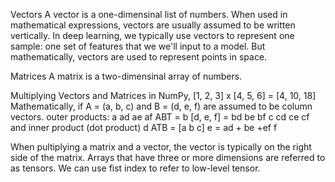 Vectors
A vector is a one-dimensinal list of numbers. When used in mathematical expressions, vectors are usually assumed to be written vertically.
In deep learning, we typically use vectors to represent one sample: one set of features that we we'll input to a model.
But mathematically, vectors are used to represent points in space.

Matrices
A matrix is a two-dimensinal array of numbers.

Multiplying Vectors and Matrices
in NumPy, [1, 2, 3] x [4, 5, 6] = [4, 10, 18]
Mathematically, if A = (a, b, c) and B = (d, e, f) are assumed to be column vectors.
outer products:
      a              ad ae af
ABT = b  [d, e, f] = bd be bf
      c              cd ce cf
and inner product (dot product)
              d
ATB = [a b c] e = ad + be +ef
              f

When pultiplying a matrix and a vector, the vector is typically on the right side of the matrix.
Arrays that have three or more dimensions are referred to as tensors.
We can use fist index to refer to low-level tensor.
